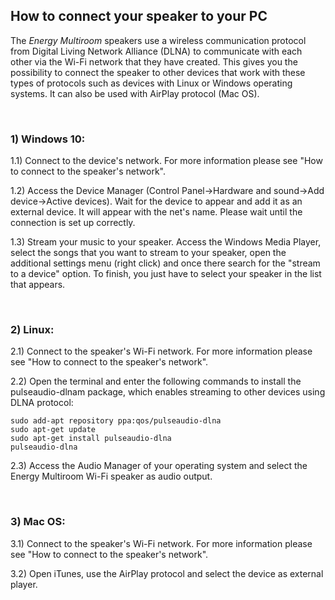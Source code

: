 ## How to connect your speaker to your PC

The *Energy Multiroom* speakers use a wireless communication protocol from Digital Living Network Alliance (DLNA) to communicate with each other via the Wi-Fi network that they have created. This gives you the possibility to connect the speaker to other devices that work with these types of protocols such as devices with Linux or Windows operating systems.  It can also be used with AirPlay protocol (Mac OS). 

<br/>

### 1) Windows 10:

1.1) Connect to the device's network. For more information please see "How to connect to the speaker's network".

1.2) Access the Device Manager (Control Panel->Hardware and sound->Add device->Active devices). Wait for the device to appear and add it as an external device. It will appear with the net's name. Please wait until the connection is set up correctly. 

1.3) Stream your music to your speaker. Access the Windows Media Player, select the songs that you want to stream to your speaker, open the additional settings menu (right click) and once there search for the "stream to a device" option. To finish, you just have to select your speaker in the list that appears.

<br/>

### 2) Linux:

2.1) Connect to the speaker's Wi-Fi network. For more information please see "How to connect to the speaker's network".
 
2.2) Open the terminal and enter the following commands to install the pulseaudio-dlnam package, which enables streaming to other devices using DLNA protocol:

	sudo add-apt repository ppa:qos/pulseaudio-dlna
	sudo apt-get update 	
	sudo apt-get install pulseaudio-dlna
	pulseaudio-dlna

2.3) Access the Audio Manager of your operating system and select the Energy Multiroom Wi-Fi speaker as audio output.

<br/>

### 3) Mac OS:

3.1) Connect to the speaker's Wi-Fi network. For more information please see "How to connect to the speaker's network".

3.2) Open iTunes, use the AirPlay protocol and select the device as external player.
